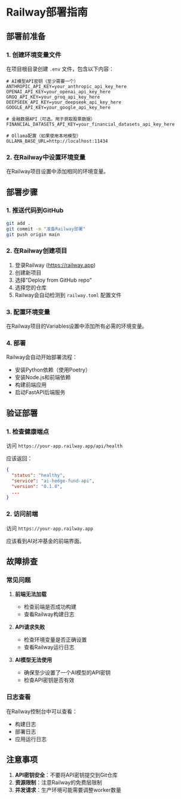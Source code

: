 # Railway部署指南

## 部署前准备

### 1. 创建环境变量文件

在项目根目录创建 `.env` 文件，包含以下内容：

```env
# AI模型API密钥（至少需要一个）
ANTHROPIC_API_KEY=your_anthropic_api_key_here
OPENAI_API_KEY=your_openai_api_key_here
GROQ_API_KEY=your_groq_api_key_here
DEEPSEEK_API_KEY=your_deepseek_api_key_here
GOOGLE_API_KEY=your_google_api_key_here

# 金融数据API（可选，用于获取股票数据）
FINANCIAL_DATASETS_API_KEY=your_financial_datasets_api_key_here

# Ollama配置（如果使用本地模型）
OLLAMA_BASE_URL=http://localhost:11434
```

### 2. 在Railway中设置环境变量

在Railway项目设置中添加相同的环境变量。

## 部署步骤

### 1. 推送代码到GitHub

```bash
git add .
git commit -m "准备Railway部署"
git push origin main
```

### 2. 在Railway创建项目

1. 登录Railway (https://railway.app)
2. 创建新项目
3. 选择"Deploy from GitHub repo"
4. 选择您的仓库
5. Railway会自动检测到 `railway.toml` 配置文件

### 3. 配置环境变量

在Railway项目的Variables设置中添加所有必需的环境变量。

### 4. 部署

Railway会自动开始部署流程：
- 安装Python依赖（使用Poetry）
- 安装Node.js和前端依赖
- 构建前端应用
- 启动FastAPI后端服务

## 验证部署

### 1. 检查健康端点

访问 `https://your-app.railway.app/api/health`

应该返回：
```json
{
  "status": "healthy",
  "service": "ai-hedge-fund-api",
  "version": "0.1.0",
  ...
}
```

### 2. 访问前端

访问 `https://your-app.railway.app`

应该看到AI对冲基金的前端界面。

## 故障排查

### 常见问题

1. **前端无法加载**
   - 检查前端是否成功构建
   - 查看Railway构建日志

2. **API请求失败**
   - 检查环境变量是否正确设置
   - 查看Railway运行日志

3. **AI模型无法使用**
   - 确保至少设置了一个AI模型的API密钥
   - 检查API密钥是否有效

### 日志查看

在Railway控制台中可以查看：
- 构建日志
- 部署日志
- 应用运行日志

## 注意事项

1. **API密钥安全**：不要将API密钥提交到Git仓库
2. **资源限制**：注意Railway的免费层限制
3. **并发请求**：生产环境可能需要调整worker数量 